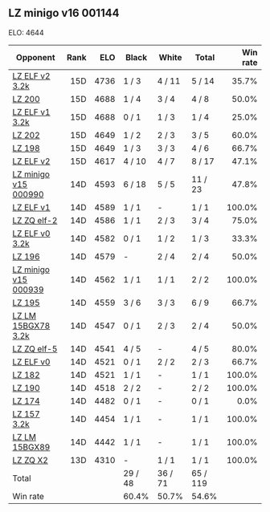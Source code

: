 ## LZ minigo v16 001144 ##

ELO: 4644

Opponent | Rank | ELO | Black | White | Total | Win rate
---------|-----:|----:|-------|-------|-------|-------:
[LZ ELF v2 3.2k](LZ%20ELF%20v2%203.2k.md) | 15D | 4736 | 1 / 3 | 4 / 11 | 5 / 14 | 35.7%
[LZ 200](LZ%20200.md) | 15D | 4688 | 1 / 4 | 3 / 4 | 4 / 8 | 50.0%
[LZ ELF v1 3.2k](LZ%20ELF%20v1%203.2k.md) | 15D | 4688 | 0 / 1 | 1 / 3 | 1 / 4 | 25.0%
[LZ 202](LZ%20202.md) | 15D | 4649 | 1 / 2 | 2 / 3 | 3 / 5 | 60.0%
[LZ 198](LZ%20198.md) | 15D | 4649 | 1 / 3 | 3 / 3 | 4 / 6 | 66.7%
[LZ ELF v2](LZ%20ELF%20v2.md) | 15D | 4617 | 4 / 10 | 4 / 7 | 8 / 17 | 47.1%
[LZ minigo v15 000990](LZ%20minigo%20v15%20000990.md) | 14D | 4593 | 6 / 18 | 5 / 5 | 11 / 23 | 47.8%
[LZ ELF v1](LZ%20ELF%20v1.md) | 14D | 4589 | 1 / 1 | - | 1 / 1 | 100.0%
[LZ ZQ elf-2](LZ%20ZQ%20elf-2.md) | 14D | 4586 | 1 / 1 | 2 / 3 | 3 / 4 | 75.0%
[LZ ELF v0 3.2k](LZ%20ELF%20v0%203.2k.md) | 14D | 4582 | 0 / 1 | 1 / 2 | 1 / 3 | 33.3%
[LZ 196](LZ%20196.md) | 14D | 4579 | - | 2 / 4 | 2 / 4 | 50.0%
[LZ minigo v15 000939](LZ%20minigo%20v15%20000939.md) | 14D | 4562 | 1 / 1 | 1 / 1 | 2 / 2 | 100.0%
[LZ 195](LZ%20195.md) | 14D | 4559 | 3 / 6 | 3 / 3 | 6 / 9 | 66.7%
[LZ LM 15BGX78 3.2k](LZ%20LM%2015BGX78%203.2k.md) | 14D | 4547 | 0 / 1 | 2 / 3 | 2 / 4 | 50.0%
[LZ ZQ elf-5](LZ%20ZQ%20elf-5.md) | 14D | 4541 | 4 / 5 | - | 4 / 5 | 80.0%
[LZ ELF v0](LZ%20ELF%20v0.md) | 14D | 4521 | 0 / 1 | 2 / 2 | 2 / 3 | 66.7%
[LZ 182](LZ%20182.md) | 14D | 4521 | 1 / 1 | - | 1 / 1 | 100.0%
[LZ 190](LZ%20190.md) | 14D | 4518 | 2 / 2 | - | 2 / 2 | 100.0%
[LZ 174](LZ%20174.md) | 14D | 4482 | 0 / 1 | - | 0 / 1 | 0.0%
[LZ 157 3.2k](LZ%20157%203.2k.md) | 14D | 4454 | 1 / 1 | - | 1 / 1 | 100.0%
[LZ LM 15BGX89](LZ%20LM%2015BGX89.md) | 14D | 4442 | 1 / 1 | - | 1 / 1 | 100.0%
[LZ ZQ X2](LZ%20ZQ%20X2.md) | 13D | 4310 | - | 1 / 1 | 1 / 1 | 100.0%
Total | | | 29 / 48 | 36 / 71 | 65 / 119 | 
Win rate| | | 60.4% | 50.7% | 54.6% | 

